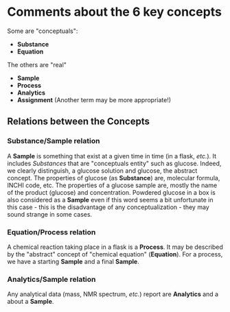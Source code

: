 # Comments about the 6 key concepts

Some are "conceptuals":

- **Substance**
- **Equation**

The others are "real"

- **Sample**
- **Process**
- **Analytics**
- **Assignment** (Another term may be more appropriate!)

## Relations between the Concepts

### Substance/Sample relation

A **Sample** is something that exist at a given time in time (in a flask, *etc.*). It includes *Substances* that are "conceptuals entity" such as glucose. Indeed, we clearly distinguish, a glucose solution and glucose, the abstract concept. The properties of glucose (as **Substance**) are, molecular formula, INCHI code, etc. The properties of a glucose sample are, mostly the name of the product (glucose) and concentration. Powdered glucose in a box is also considered as a **Sample** even if this word seems a bit unfortunate in this case - this is the disadvantage of any conceptualization - they may sound strange in some cases.

### Equation/Process relation

A chemical reaction taking place in a flask is a **Process**. It may be described by the "abstract" concept of "chemical equation" (**Equation**). For a process, we have a starting **Sample** and a final **Sample**.

### Analytics/Sample relation

Any analytical data (mass, NMR spectrum, *etc.*) report are **Analytics** and a about a **Sample**.
